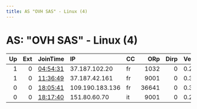 ```yaml
---
title: AS "OVH SAS" - Linux (4)
---
```


# AS: "OVH SAS" - Linux (4)

|   Up |   Ext | JoinTime                                                                                            | IP              | CC   |   ORp |   Dirp | Version   | Contact                      | Nickname      |   eFamMembers |
|-----:|------:|:----------------------------------------------------------------------------------------------------|:----------------|:-----|------:|-------:|:----------|:-----------------------------|:--------------|--------------:|
|    1 |     0 | [04:54:31](https://metrics.torproject.org/rs.html#details/F4F8D5D1821C7262C357940036A32DBF214088E1) | 37.187.102.20   | fr   |  1032 |      0 | 0.2.9.14  | tor-operator@javi.space      | myNiceRelay   |             1 |
|    1 |     0 | [11:36:49](https://metrics.torproject.org/rs.html#details/E060903F7EEBA1DFB091869DBDB35F7BFF35C214) | 37.187.42.161   | fr   |  9001 |      0 | 0.3.2.10  | &lt;tor AT geekariom dot com | ObiGeek       |             1 |
|    0 |     0 | [18:05:41](https://metrics.torproject.org/rs.html#details/E8F17217057A3489FC3AFBE8318274A2D95F1106) | 109.190.183.136 | fr   | 36641 |      0 | 0.3.1.10  | None                         | UbuntuCore212 |             1 |
|    0 |     0 | [18:17:40](https://metrics.torproject.org/rs.html#details/99CEE301D09B2A62706E4BD479897D75DA340D19) | 151.80.60.70    | it   |  9001 |      0 | 0.2.9.14  | m0stwnted@protonmail.com     | reeeelay      |             1 |
